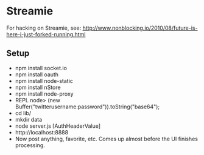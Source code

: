 # Streamie #

For hacking on Streamie, see: http://www.nonblocking.io/2010/08/future-is-here-i-just-forked-running.html

## Setup ##

* npm install socket.io 
* npm install oauth
* npm install node-static 
* npm install nStore
* npm install node-proxy
* REPL node> (new Buffer("twitterusername:password")).toString("base64");
* cd lib/
* mkdir data
* node server.js [AuthHeaderValue]
* http://localhost:8888
* Now post anything, favorite, etc. Comes up almost before the UI finishes processing.

